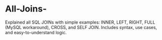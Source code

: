 # All-Joins-
Explained all SQL JOINs with simple examples: INNER, LEFT, RIGHT, FULL (MySQL workaround), CROSS, and SELF JOIN. Includes syntax, use cases, and easy-to-understand logic.
